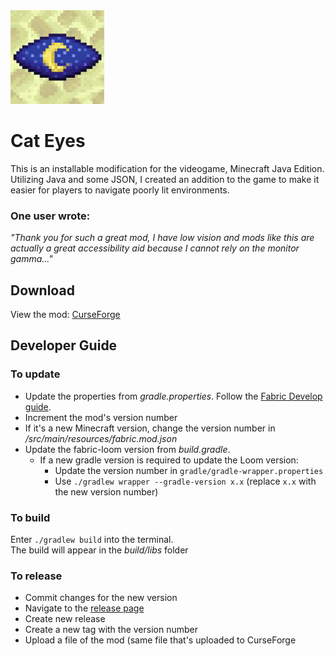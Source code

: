 <img src="logo.png" width="150px">

# Cat Eyes
This is an installable modification for the videogame, Minecraft Java Edition.  
Utilizing Java and some JSON, I created an addition to the game to make it easier for players to navigate poorly lit environments.

### One user wrote:
*"Thank you for such a great mod, I have low vision and mods like this are actually a great accessibility aid because I cannot rely on the monitor gamma..."*  

## Download
View the mod: [CurseForge](https://www.curseforge.com/minecraft/mc-mods/cat-eyes-night-vision-toggle-mod)

## Developer Guide

### To update
- Update the properties from *gradle.properties*. Follow the [Fabric Develop guide](https://fabricmc.net/develop/).
- Increment the mod's version number
- If it's a new Minecraft version, change the version number in */src/main/resources/fabric.mod.json*
- Update the fabric-loom version from *build.gradle*.  
  - If a new gradle version is required to update the Loom version:
    - Update the version number in `gradle/gradle-wrapper.properties`
    - Use ```./gradlew wrapper --gradle-version x.x``` (replace `x.x` with the new version number)

### To build
Enter ```./gradlew build``` into the terminal.<br>
The build will appear in the *build/libs* folder

### To release
- Commit changes for the new version
- Navigate to the [release page](https://github.com/Tee-6/Cat_Eyes/releases)
- Create new release
- Create a new tag with the version number
- Upload a file of the mod (same file that's uploaded to CurseForge
